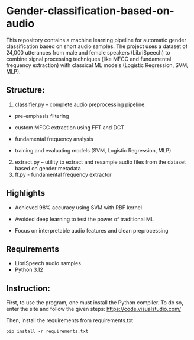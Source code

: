 # Gender-classification-based-on-audio
This repository contains a machine learning pipeline for automatic gender classification based on short audio samples. The project uses a dataset of 24,000 utterances from male and female speakers (LibriSpeech) to combine signal processing techniques (like MFCC and fundamental frequency extraction) with classical ML models (Logistic Regression, SVM, MLP).

## Structure:
1) classifier.py – complete audio preprocessing pipeline:

- pre-emphasis filtering

- custom MFCC extraction using FFT and DCT

- fundamental frequency analysis

- training and evaluating models (SVM, Logistic Regression, MLP)

2) extract.py – utility to extract and resample audio files from the dataset based on gender metadata
3) ff.py - fundamental frequency extractor

## Highlights
- Achieved 98% accuracy using SVM with RBF kernel

- Avoided deep learning to test the power of traditional ML

- Focus on interpretable audio features and clean preprocessing

## Requirements
- LibriSpeech audio samples
- Python 3.12

## Instruction:
First, to use the program, one must install the Python compiler. To do so, enter the site and follow the given steps: https://code.visualstudio.com/

Then, install the requirements from requirements.txt 
```
pip install -r requirements.txt
```

